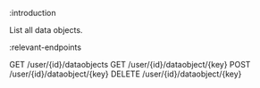 :introduction

List all data objects.

:relevant-endpoints

GET /user/{id}/dataobjects
GET /user/{id}/dataobject/{key}
POST /user/{id}/dataobject/{key}
DELETE /user/{id}/dataobject/{key}
